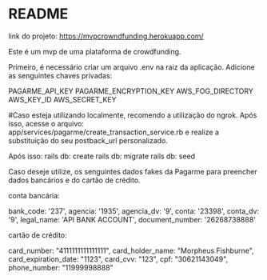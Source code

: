 # README

link do projeto: https://mvpcrowndfunding.herokuapp.com/

Este é um mvp de uma plataforma de crowdfunding.

Primeiro, é necessário criar um arquivo .env na raiz da aplicação.
Adicione as senguintes chaves privadas:

PAGARME_API_KEY
PAGARME_ENCRYPTION_KEY
AWS_FOG_DIRECTORY
AWS_KEY_ID
AWS_SECRET_KEY

#Caso esteja utilizando localmente, recomendo a utilização do ngrok.
Após isso, acesse o arquivo: app/services/pagarme/create_transaction_service.rb
e realize a substituíção do seu postback_url personalizado.

Após isso:
 rails db: create
 rails db: migrate
 rails db: seed

Caso deseje utilize, os senguintes dados fakes da Pagarme para preencher dados bancários e do cartão de crédito.

conta bancária:

bank_code: '237',
agencia: '1935',
agencia_dv: '9',
conta: '23398',
conta_dv: '9',
legal_name: 'API BANK ACCOUNT',
document_number: '26268738888'

cartão de crédito:

card_number: "4111111111111111",
card_holder_name: "Morpheus Fishburne",
card_expiration_date: "1123",
card_cvv: "123",
cpf: "30621143049",
phone_number: "11999998888"

